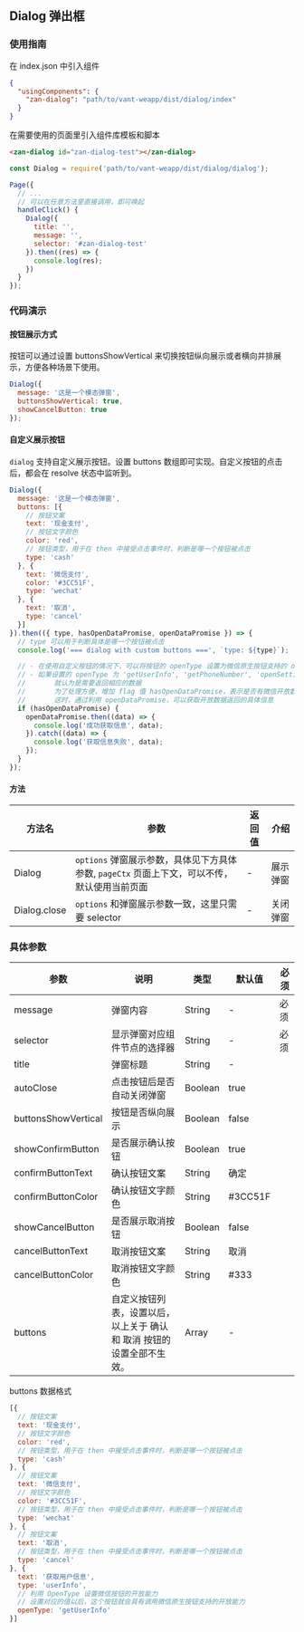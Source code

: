 ## Dialog 弹出框

### 使用指南
在 index.json 中引入组件
```json
{
  "usingComponents": {
    "zan-dialog": "path/to/vant-weapp/dist/dialog/index"
  }
}
```

在需要使用的页面里引入组件库模板和脚本
```html
<zan-dialog id="zan-dialog-test"></zan-dialog>
```
```js
const Dialog = require('path/to/vant-weapp/dist/dialog/dialog');

Page({
  // ...
  // 可以在任意方法里直接调用，即可唤起
  handleClick() {
    Dialog({
      title: '',
      message: '',
      selector: '#zan-dialog-test'
    }).then((res) => {
      console.log(res);
    })
  }
});
```

### 代码演示

#### 按钮展示方式
按钮可以通过设置 buttonsShowVertical 来切换按钮纵向展示或者横向并排展示，方便各种场景下使用。
```js
Dialog({
  message: '这是一个模态弹窗',
  buttonsShowVertical: true,
  showCancelButton: true
});
```

#### 自定义展示按钮
`dialog` 支持自定义展示按钮。设置 buttons 数组即可实现。自定义按钮的点击后，都会在 resolve 状态中监听到。
```js
Dialog({
  message: '这是一个模态弹窗',
  buttons: [{
    // 按钮文案
    text: '现金支付',
    // 按钮文字颜色
    color: 'red',
    // 按钮类型，用于在 then 中接受点击事件时，判断是哪一个按钮被点击
    type: 'cash'
  }, {
    text: '微信支付',
    color: '#3CC51F',
    type: 'wechat'
  }, {
    text: '取消',
    type: 'cancel'
  }]
}).then(({ type, hasOpenDataPromise, openDataPromise }) => {
  // type 可以用于判断具体是哪一个按钮被点击
  console.log('=== dialog with custom buttons ===', `type: ${type}`);

  // - 在使用自定义按钮的情况下，可以将按钮的 openType 设置为微信原生按钮支持的 open-type
  // - 如果设置的 openType 为 'getUserInfo', 'getPhoneNumber', 'openSetting' 其中之一
  //       就认为是需要返回相应的数据
  //       为了处理方便，增加 flag 值 hasOpenDataPromise，表示是否有微信开放数据返回
  //       这时，通过利用 openDataPromise，可以获取开放数据返回的具体信息
  if (hasOpenDataPromise) {
    openDataPromise.then((data) => {
      console.log('成功获取信息', data);
    }).catch((data) => {
      console.log('获取信息失败', data);
    });
  }
});
```

#### 方法
| 方法名       | 参数      | 返回值       | 介绍       |
|-----------|-----------|-----------|-------------|
| Dialog | `options` 弹窗展示参数，具体见下方具体参数, `pageCtx` 页面上下文，可以不传，默认使用当前页面 | - | 展示弹窗 |
| Dialog.close | `options` 和弹窗展示参数一致，这里只需要 selector | - | 关闭弹窗 |


### 具体参数
| 参数       | 说明      | 类型       | 默认值       | 必须      |
|-----------|-----------|-----------|-------------|-------------|
| message | 弹窗内容 | String  | - | 必须 |
| selector | 显示弹窗对应组件节点的选择器 | String  | - | 必须 |
| title | 弹窗标题 | String | - | |
| autoClose | 点击按钮后是否自动关闭弹窗 | Boolean | true | |
| buttonsShowVertical | 按钮是否纵向展示 | Boolean  | false | |
| showConfirmButton | 是否展示确认按钮 | Boolean  | true | |
| confirmButtonText | 确认按钮文案 | String  | 确定 | |
| confirmButtonColor | 确认按钮文字颜色 | String | #3CC51F | |
| showCancelButton | 是否展示取消按钮 | Boolean  | false | |
| cancelButtonText | 取消按钮文案 | String  | 取消 | |
| cancelButtonColor | 取消按钮文字颜色 | String  | #333 | |
| buttons | 自定义按钮列表，设置以后，以上关于 确认 和 取消 按钮的设置全部不生效。| Array | - | |

buttons 数据格式
```js
[{
  // 按钮文案
  text: '现金支付',
  // 按钮文字颜色
  color: 'red',
  // 按钮类型，用于在 then 中接受点击事件时，判断是哪一个按钮被点击
  type: 'cash'
}, {
  // 按钮文案
  text: '微信支付',
  // 按钮文字颜色
  color: '#3CC51F',
  // 按钮类型，用于在 then 中接受点击事件时，判断是哪一个按钮被点击
  type: 'wechat'
}, {
  // 按钮文案
  text: '取消',
  // 按钮类型，用于在 then 中接受点击事件时，判断是哪一个按钮被点击
  type: 'cancel'
}, {
  text: '获取用户信息',
  type: 'userInfo',
  // 利用 OpenType 设置微信按钮的开放能力
  // 设置对应的值以后，这个按钮就会具有调用微信原生按钮支持的开放能力
  openType: 'getUserInfo'
}]
```

